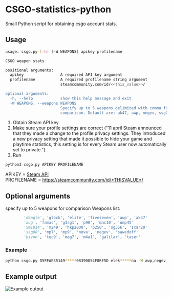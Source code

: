 # CSGO-statistics-python
Small Python script for obtaining csgo account stats.

## Usage
```bash
usage: csgo.py [-h] [-W WEAPONS] apikey profilename

CSGO weapon stats

positional arguments:
  apikey                A required API key argument
  profilename           A required profilename string argument
                        steamcommunity.com/id/<<this_value>>/

optional arguments:
  -h, --help            show this help message and exit
  -W WEAPONS, --weapons WEAPONS
                        Specify up to 5 weapons delimited with comma for
                        comparison. Default are: ak47, awp, negev, ssg08, m4a1
```
1. Obtain Steam API key
2. Make sure your profile settings are correct ("11 april Steam announced that they made a change to the profile privacy settings. They introduced a new privacy setting that made it possible to hide your game and playtime statistics, this setting is for every Steam user now automatically set to private.")
3. Run
```bash
python3 csgo.py APIKEY PROFILENAME
```
APIKEY = [Steam API](https://steamcommunity.com/dev/apikey)  
PROFILENAME = https://steamcommunity.com/id/*THISVALUE*/  
## Optional arguments
specify up to 5 weapons for comparison
Weapons list:
```python
        'deagle', 'glock', 'elite', 'fiveseven', 'awp', 'ak47'  
        'aug', 'famas', 'g3sg1', 'p90', 'mac10', 'ump45'  
        'xm1014', 'm249', 'hkp2000', 'p250', 'sg556', 'scar20'  
        'ssg08', 'mp7', 'mp9', 'nova', 'negev', 'sawedoff'  
        'bizon', 'tec9', 'mag7', 'm4a1', 'galilar', 'taser'  
```
### Example 
```bash
python csgo.py D5FEAE35149*****08390054F8BE5D elek*****na -W awp,negev,ak47
```
## Example output
![Example output](https://maciekmajek2.usermd.net/media/Figure_1.png)
